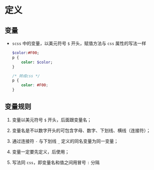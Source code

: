 # 定义

## 变量

+ `scss` 中的变量，以美元符号 `$` 开头，赋值方法与 `css` 属性的写法一样

    ```sass
    $color:#F00;
    p {
        color: $color;
    }

    ```

    ```css
    /* 转成css */
    p {
        color: #F00;
    }

    ```

## 变量规则

1. 变量以美元符号 `$` 开头，后面跟变量名；

2. 变量名是不以数字开头的可包含字母、数字、下划线、横线（连接符）；

3. 通过连接符 `-` 与下划线 `_` 定义的同名变量为同一变量；

4. 变量一定要先定义，后使用；

5. 写法同 `css`，即变量名和值之间用冒号 `:` 分隔
